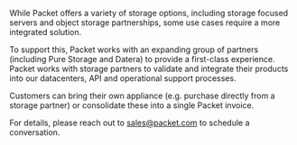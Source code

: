 <!-- <meta>
{
    
    "title":"Overview",
    "description":"Learn more about deploying Storage Solutions at Packet",
    "tag":["Storage Solutions"],
    "seo-title": "Storage Solutions - Packet Developer Docs",
    "seo-description": "Learn more about deploying Storage Solutions at Packet",
    "og-title": "Storage Solutions",
    "og-description": "Learn more about deploying Storage Solutions at Packet"
}
</meta> -->

While Packet offers a variety of storage options, including storage focused servers and object storage partnerships, some use cases require a more integrated solution. 

To support this, Packet works with an expanding group of partners (including Pure Storage and Datera) to provide a first-class experience. Packet works with storage partners to validate and integrate their products into our datacenters, API and operational support processes.  

Customers can bring their own appliance (e.g. purchase directly from a storage partner) or consolidate these into a single Packet invoice.  

For details, please reach out to sales@packet.com to schedule a conversation.
